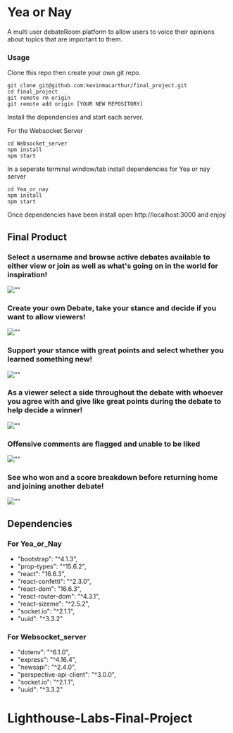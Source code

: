 Yea or Nay
=====================

A multi user debateRoom platform to allow users to voice their opinions about topics that are important to them.

### Usage

Clone this repo then create your own git repo.

```
git clone git@github.com:kevinmacarthur/final_project.git
cd final_project
git remote rm origin
git remote add origin [YOUR NEW REPOSITORY]
```

Install the dependencies and start each server.

For the Websocket Server

```
cd Websocket_server
npm install
npm start
```
In a seperate terminal window/tab install dependencies for Yea or nay server

```
cd Yea_or_nay
npm install
npm start
```
Once dependencies have been install open http://localhost:3000 and enjoy

## Final Product

### Select a username and browse active debates available to either view or join as well as what's going on in the world for inspiration!

![""](https://github.com/kevinmacarthur/final_project/blob/master/img/Initital_Screen.png)

### Create your own Debate, take your stance and decide if you want to allow viewers!
![""](https://github.com/kevinmacarthur/final_project/blob/master/img/Enter_Topic.png)

### Support your stance with great points and select whether you learned something new!
![""](https://github.com/kevinmacarthur/final_project/blob/master/img/Debator_View.png)

### As a viewer select a side throughout the debate with whoever you agree with and give like great points during the debate to help decide a winner!
![""](https://github.com/kevinmacarthur/final_project/blob/master/img/Viewer_Like.png)

### Offensive comments are flagged and unable to be liked
![""](https://github.com/kevinmacarthur/final_project/blob/master/img/Offensive_Comment.png)

### See who won and a score breakdown before returning home and joining another debate!
![""](https://github.com/kevinmacarthur/final_project/blob/master/img/Results.png)

## Dependencies

### For Yea_or_Nay

-  "bootstrap": "^4.1.3",
-  "prop-types": "^15.6.2",
-  "react": "16.6.3",
-  "react-confetti": "^2.3.0",
-  "react-dom": "16.6.3",
-  "react-router-dom": "^4.3.1",
-  "react-sizeme": "^2.5.2",
-  "socket.io": "^2.1.1",
-  "uuid": "^3.3.2"

### For Websocket_server

- "dotenv": "^6.1.0",
-  "express": "^4.16.4",
-  "newsapi": "^2.4.0",
-  "perspective-api-client": "^3.0.0",
-  "socket.io": "^2.1.1",
-  "uuid": "^3.3.2"

# Lighthouse-Labs-Final-Project
